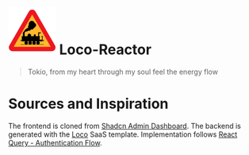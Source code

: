 # ![Logo](./frontend/public/images/favicon.svg) Loco-Reactor

> Tokio, from my heart through my soul feel the energy flow

# Sources and Inspiration

The frontend is cloned from [Shadcn Admin Dashboard](https://github.com/satnaing/shadcn-admin). The backend is generated with the [Loco](https://loco.rs/) SaaS template.
Implementation follows [React Query - Authentication Flow](https://blog.delpuppo.net/react-query-authentication-flow).
